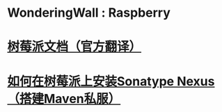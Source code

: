 WonderingWall : Raspberry
=====================
# [树莓派文档（官方翻译）](documentation/README.md)

# [如何在树莓派上安装Sonatype Nexus（搭建Maven私服）](usage/proxy_repositories_nexus.md)
